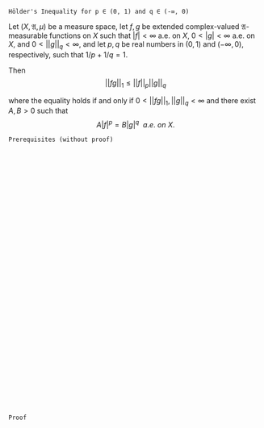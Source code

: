 ```
Hölder's Inequality for p ∈ (0, 1) and q ∈ (-∞, 0)
```

Let $(X, \mathfrak{A}, \mu)$ be a measure space, let $f,g$ be extended complex-valued $\mathfrak{A}$-measurable functions on $X$ such that $|f|<\infty$ a.e. on $X$, $0<|g|<\infty$ a.e. on $X$, and $0<||g||_q<\infty$, and let $p,q$ be real numbers in $(0,1)$ and $(-\infty, 0)$, respectively, such that $1/p + 1/q =1$.

Then
$$
||fg||_1\leq||f||_p ||g||_q
$$

where the equality holds if and only if $0<||fg||_1,||g||_q<\infty$ and there exist $A,B>0$ such that 
$$
A|f|^p=B|g|^q \ \ a.e.\ on \ X.
$$



```
Prerequisites (without proof)
```



<br>
<br>
<br>
<br>
<br>
<br>
<br>
<br>
<br>
<br>
<br>
<br>
<br>
<br>
<br>
<br>
<br>
<br>
<br>
<br>
<br>
<br>
<br>
<br>
<br>
<br>
<br>
<br>
<br>
<br>


```
Proof
```
